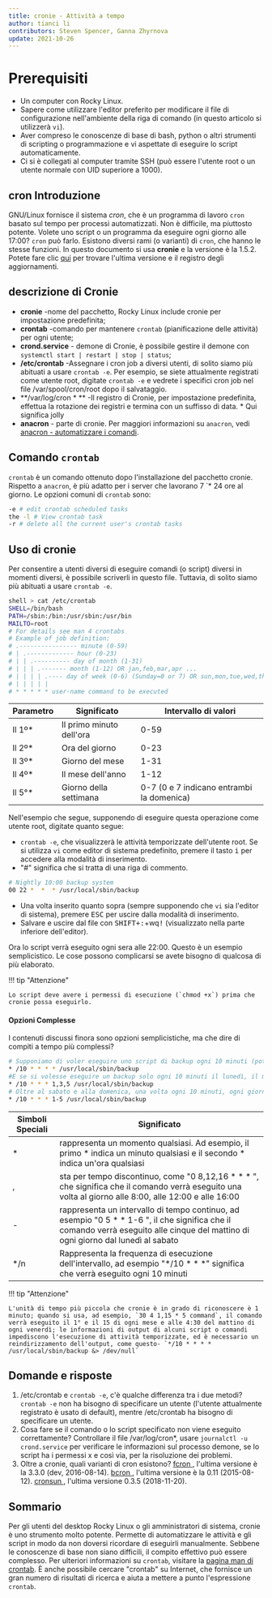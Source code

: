 ```yaml
---
title: cronie - Attività a tempo
author: tianci li
contributors: Steven Spencer, Ganna Zhyrnova
update: 2021-10-26
---
```


# Prerequisiti

* Un computer con Rocky Linux.
* Sapere come utilizzare l'editor preferito per modificare il file di configurazione nell'ambiente della riga di comando (in questo articolo si utilizzerà `vi`).
* Aver compreso le conoscenze di base di bash, python o altri strumenti di scripting o programmazione e vi aspettate di eseguire lo script automaticamente.
* Ci si è collegati al computer tramite SSH (può essere l'utente root o un utente normale con UID superiore a 1000).

## cron Introduzione

GNU/Linux fornisce il sistema *cron*, che è un programma di lavoro `cron` basato sul tempo per processi automatizzati. Non è difficile, ma piuttosto potente. Volete uno script o un programma da eseguire ogni giorno alle 17:00? `cron` può farlo. Esistono diversi rami (o varianti) di `cron`, che hanno le stesse funzioni. In questo documento si usa **cronie** e la versione è la 1.5.2. Potete fare clic [qui](https://github.com/cronie-crond/cronie) per trovare l'ultima versione e il registro degli aggiornamenti.

## descrizione di Cronie

*  **cronie** -nome del pacchetto, Rocky Linux include cronie per impostazione predefinita;
*  **crontab** -comando per mantenere `crontab` (pianificazione delle attività) per ogni utente;
*  **crond.service** - demone di Cronie, è possibile gestire il demone con `systemctl start | restart | stop | status`;
*  **/etc/crontab** -Assegnare i cron job a diversi utenti, di solito siamo più abituati a usare `crontab -e`. Per esempio, se siete attualmente registrati come utente root, digitate `crontab -e` e vedrete i specifici cron job nel file /var/spool/cron/root dopo il salvataggio.
*  **/var/log/cron \* ** -Il registro di Cronie, per impostazione predefinita, effettua la rotazione dei registri e termina con un suffisso di data. \* Qui significa jolly
*  **anacron** - parte di cronie. Per maggiori informazioni su `anacron`, vedi [anacron - automatizzare i comandi](anacron.md).

## Comando `crontab`

`crontab` è un comando ottenuto dopo l'installazione del pacchetto cronie. Rispetto a `anacron`, è più adatto per i server che lavorano 7 ´* 24 ore al giorno. Le opzioni comuni di `crontab` sono:

```bash
-e # edit crontab scheduled tasks
the -l # View crontab task
-r # delete all the current user's crontab tasks
```

## Uso di cronie

Per consentire a utenti diversi di eseguire comandi (o script) diversi in momenti diversi, è possibile scriverli in questo file. Tuttavia, di solito siamo più abituati a usare `crontab -e`.

```bash
shell > cat /etc/crontab
SHELL=/bin/bash
PATH=/sbin:/bin:/usr/sbin:/usr/bin
MAILTO=root
# For details see man 4 crontabs
# Example of job definition:
# .---------------- minute (0-59)
# | .------------- hour (0-23)
# | | .---------- day of month (1-31)
# | | | .------- month (1-12) OR jan,feb,mar,apr ...
# | | | | .---- day of week (0-6) (Sunday=0 or 7) OR sun,mon,tue,wed,thu,fri,sat
# | | | | |
# * * * * * user-name command to be executed
```

| Parametro | Significato              | Intervallo di valori                      |
| --------- | ------------------------ | ----------------------------------------- |
| Il 1º\* | Il primo minuto dell'ora | 0-59                                      |
| Il 2º\* | Ora del giorno           | 0-23                                      |
| Il 3º\* | Giorno del mese          | 1-31                                      |
| Il 4º\* | Il mese dell'anno        | 1-12                                      |
| Il 5°\* | Giorno della settimana   | 0-7 (0 e 7 indicano entrambi la domenica) |

Nell'esempio che segue, supponendo di eseguire questa operazione come utente root, digitate quanto segue:

* `crontab -e`, che visualizzerà le attività temporizzate dell'utente root. Se si utilizza `vi` come editor di sistema predefinito, premere il tasto <kbd>i</kbd> per accedere alla modalità di inserimento.
* "#" significa che si tratta di una riga di commento.

```bash
# Nightly 10:00 backup system
00 22 *  *  * /usr/local/sbin/backup
```

* Una volta inserito quanto sopra (sempre supponendo che `vi` sia l'editor di sistema), premere <kbd>ESC</kbd> per uscire dalla modalità di inserimento.
* Salvare e uscire dal file con <kbd>SHIFT+</kbd><kbd>:</kbd>+wq<kbd>!</kbd> (visualizzato nella parte inferiore dell'editor).

Ora lo script verrà eseguito ogni sera alle 22:00. Questo è un esempio semplicistico. Le cose possono complicarsi se avete bisogno di qualcosa di più elaborato.

!!! tip "Attenzione"

    Lo script deve avere i permessi di esecuzione (`chmod +x`) prima che cronie possa eseguirlo.

#### Opzioni Complesse

I contenuti discussi finora sono opzioni semplicistiche, ma che dire di compiti a tempo più complessi?

```bash
# Supponiamo di voler eseguire uno script di backup ogni 10 minuti (potrebbe essere poco pratico, ma è solo un esempio) Per tutto il giorno. A tal fine, verrà scritto quanto segue:
* /10 * * * * /usr/local/sbin/backup
#E se si volesse eseguire un backup solo ogni 10 minuti il lunedì, il mercoledì e il venerdì? :
* /10 * * * 1,3,5 /usr/local/sbin/backup
# Oltre al sabato e alla domenica, una volta ogni 10 minuti, ogni giorno, come si fa il backup?
* /10 * * * 1-5 /usr/local/sbin/backup
```

| Simboli Speciali | Significato                                                                                                                                                                          |
| ---------------- | ------------------------------------------------------------------------------------------------------------------------------------------------------------------------------------ |
| *                | rappresenta un momento qualsiasi. Ad esempio, il primo * indica un minuto qualsiasi e il secondo * indica un'ora qualsiasi                                                         |
| ,                | sta per tempo discontinuo, come "0 8,12,16 * * * ", che significa che il comando verrà eseguito una volta al giorno alle 8:00, alle 12:00 e alle 16:00                             |
| -                | rappresenta un intervallo di tempo continuo, ad esempio "0 5 * * 1-6 ", il che significa che il comando verrà eseguito alle cinque del mattino di ogni giorno dal lunedì al sabato |
| */n              | Rappresenta la frequenza di esecuzione dell'intervallo, ad esempio "*/10 * * *" significa che verrà eseguito ogni 10 minuti                                                      |

!!! tip "Attenzione"

    L'unità di tempo più piccola che cronie è in grado di riconoscere è 1 minuto; quando si usa, ad esempio, `30 4 1,15 * 5 command`, il comando verrà eseguito il 1° e il 15 di ogni mese e alle 4:30 del mattino di ogni venerdì; le informazioni di output di alcuni script o comandi impediscono l'esecuzione di attività temporizzate, ed è necessario un reindirizzamento dell'output, come questo- `*/10 * * * * /usr/local/sbin/backup &> /dev/null`

## Domande e risposte

1. /etc/crontab e `crontab -e`, c'è qualche differenza tra i due metodi? `crontab -e` non ha bisogno di specificare un utente (l'utente attualmente registrato è usato di default), mentre /etc/crontab ha bisogno di specificare un utente.
2. Cosa fare se il comando o lo script specificato non viene eseguito correttamente? Controllare il file /var/log/cron*, usare `journalctl -u crond.service` per verificare le informazioni sul processo demone, se lo script ha i permessi x e così via, per la risoluzione dei problemi.
3. Oltre a cronie, quali varianti di cron esistono? [ fcron ](http://fcron.free.fr/), l'ultima versione è la 3.3.0 (dev, 2016-08-14). [ bcron ](http://untroubled.org/bcron/), l'ultima versione è la 0.11 (2015-08-12). [ cronsun ](https://github.com/shunfei/cronsun), l'ultima versione 0.3.5 (2018-11-20).

## Sommario

Per gli utenti del desktop Rocky Linux o gli amministratori di sistema, cronie è uno strumento molto potente. Permette di automatizzare le attività e gli script in modo da non doversi ricordare di eseguirli manualmente. Sebbene le conoscenze di base non siano difficili, il compito effettivo può essere complesso. Per ulteriori informazioni su `crontab`, visitare la [pagina man di crontab](https://man7.org/linux/man-pages/man5/crontab.5.html). È anche possibile cercare "crontab" su Internet, che fornisce un gran numero di risultati di ricerca e aiuta a mettere a punto l'espressione `crontab`.
